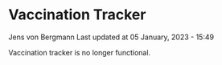 Vaccination Tracker
================
Jens von Bergmann
Last updated at 05 January, 2023 - 15:49

Vaccination tracker is no longer functional.
